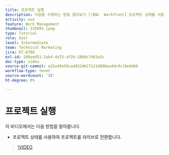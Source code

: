 ```yaml
---
title: 프로젝트 실행
description: 다음을 수행하는 방법 알아보기 [!DNL  Workfront] 프로젝트 상태를 사용하여 프로젝트 라이브.
activity: use
feature: Work Management
thumbnail: 335093.jpeg
type: Tutorial
role: User
level: Intermediate
team: Technical Marketing
jira: KT-8780
exl-id: 100aed51-2ab4-4a75-af2b-1860c7463a3c
doc-type: video
source-git-commit: a25a49e59ca483246271214886ea4dc9c10e8d66
workflow-type: tm+mt
source-wordcount: '35'
ht-degree: 0%

---
```


# 프로젝트 실행

이 비디오에서는 다음 방법을 알아봅니다.

* 프로젝트 상태를 사용하여 프로젝트를 라이브로 전환합니다.

>[!VIDEO](https://video.tv.adobe.com/v/335093/?quality=12&learn=on)

